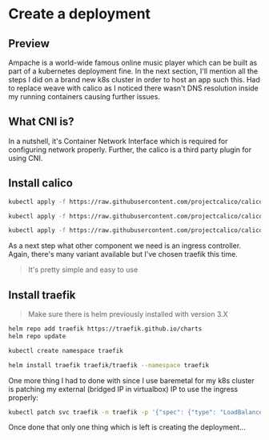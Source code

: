 <h1>Create a deployment</h1>
<h2>Preview</h2>
Ampache is a world-wide famous online music player which can be built as part of a kubernetes deployment fine.
In the next section, I'll mention all the steps I did on a brand new k8s cluster in order to host an app such this.
Had to replace weave with calico as I noticed there wasn't DNS resolution inside my running containers causing further issues.
<h2>What CNI is?</h2>
In a nutshell, it's Container Network Interface which is required for configuring network properly. Further, the calico is a third party plugin for using CNI.
<h2>Install calico</h2>

```bash
kubectl apply -f https://raw.githubusercontent.com/projectcalico/calico/v3.28.1/manifests/crds.yaml
```
```bash
kubectl apply -f https://raw.githubusercontent.com/projectcalico/calico/v3.28.1/manifests/custom-resources.yaml
```
```bash
kubectl apply -f https://raw.githubusercontent.com/projectcalico/calico/v3.28.1/manifests/calico.yaml
```
As a next step what other component we need is an ingress controller. Again, there's many variant available but I've chosen traefik this time.
> It's pretty simple and easy to use
<h2>Install traefik</h2>

> Make sure there is helm previously installed with version 3.X

```bash
helm repo add traefik https://traefik.github.io/charts
helm repo update
```
```bash
kubectl create namespace traefik
```
```bash
helm install traefik traefik/traefik --namespace traefik
```
One more thing I had to done with since I use baremetal for my k8s cluster is patching my external (bridged IP in virtualbox) IP to use the ingress properly:
```bash
kubectl patch svc traefik -n traefik -p '{"spec": {"type": "LoadBalancer", "externalIPs":["192.168.1.231"]}}'
```
Once done that only one thing which is left is creating the deployment...

